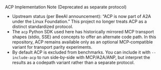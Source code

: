 ACP Implementation Note (Deprecated as separate protocol)

- Upstream status (per BeeAI announcement): “ACP is now part of A2A under the Linux Foundation.” This project no longer treats ACP as a distinct standardized protocol.
- The `acp` Python SDK used here has historically mirrored MCP transport shapes (stdio, SSE) and concepts to offer an alternate code path. In this repository, ACP remains available only as an optional MCP‑compatible variant for transport parity experiments.
- By default ACP is excluded from benchmarks. You can include it with `--include-acp` to run side‑by‑side with MCP/A2A/ANP, but interpret the results as a codepath variant rather than a separate protocol.

